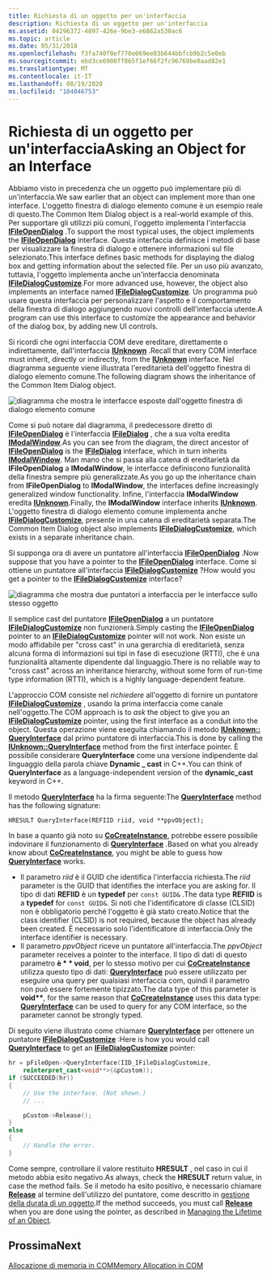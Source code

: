 ```yaml
---
title: Richiesta di un oggetto per un'interfaccia
description: Richiesta di un oggetto per un'interfaccia
ms.assetid: 04296372-4897-426e-9be3-e6862a530ac6
ms.topic: article
ms.date: 05/31/2018
ms.openlocfilehash: f3fa740f0ef770e069ee03b644bbfcb9b2c5e0eb
ms.sourcegitcommit: ebd3ce6908ff865f1ef66f2fc96769be0aad82e1
ms.translationtype: MT
ms.contentlocale: it-IT
ms.lasthandoff: 08/19/2020
ms.locfileid: "104046753"
---
```

# <a name="asking-an-object-for-an-interface"></a><span data-ttu-id="36e76-103">Richiesta di un oggetto per un'interfaccia</span><span class="sxs-lookup"><span data-stu-id="36e76-103">Asking an Object for an Interface</span></span>

<span data-ttu-id="36e76-104">Abbiamo visto in precedenza che un oggetto può implementare più di un'interfaccia.</span><span class="sxs-lookup"><span data-stu-id="36e76-104">We saw earlier that an object can implement more than one interface.</span></span> <span data-ttu-id="36e76-105">L'oggetto finestra di dialogo elemento comune è un esempio reale di questo.</span><span class="sxs-lookup"><span data-stu-id="36e76-105">The Common Item Dialog object is a real-world example of this.</span></span> <span data-ttu-id="36e76-106">Per supportare gli utilizzi più comuni, l'oggetto implementa l'interfaccia [**IFileOpenDialog**](/windows/desktop/api/shobjidl_core/nn-shobjidl_core-ifileopendialog) .</span><span class="sxs-lookup"><span data-stu-id="36e76-106">To support the most typical uses, the object implements the [**IFileOpenDialog**](/windows/desktop/api/shobjidl_core/nn-shobjidl_core-ifileopendialog) interface.</span></span> <span data-ttu-id="36e76-107">Questa interfaccia definisce i metodi di base per visualizzare la finestra di dialogo e ottenere informazioni sul file selezionato.</span><span class="sxs-lookup"><span data-stu-id="36e76-107">This interface defines basic methods for displaying the dialog box and getting information about the selected file.</span></span> <span data-ttu-id="36e76-108">Per un uso più avanzato, tuttavia, l'oggetto implementa anche un'interfaccia denominata [**IFileDialogCustomize**](/windows/desktop/api/shobjidl_core/nn-shobjidl_core-ifiledialogcustomize).</span><span class="sxs-lookup"><span data-stu-id="36e76-108">For more advanced use, however, the object also implements an interface named [**IFileDialogCustomize**](/windows/desktop/api/shobjidl_core/nn-shobjidl_core-ifiledialogcustomize).</span></span> <span data-ttu-id="36e76-109">Un programma può usare questa interfaccia per personalizzare l'aspetto e il comportamento della finestra di dialogo aggiungendo nuovi controlli dell'interfaccia utente.</span><span class="sxs-lookup"><span data-stu-id="36e76-109">A program can use this interface to customize the appearance and behavior of the dialog box, by adding new UI controls.</span></span>

<span data-ttu-id="36e76-110">Si ricordi che ogni interfaccia COM deve ereditare, direttamente o indirettamente, dall'interfaccia [**IUnknown**](/windows/desktop/api/unknwn/nn-unknwn-iunknown) .</span><span class="sxs-lookup"><span data-stu-id="36e76-110">Recall that every COM interface must inherit, directly or indirectly, from the [**IUnknown**](/windows/desktop/api/unknwn/nn-unknwn-iunknown) interface.</span></span> <span data-ttu-id="36e76-111">Nel diagramma seguente viene illustrata l'ereditarietà dell'oggetto finestra di dialogo elemento comune.</span><span class="sxs-lookup"><span data-stu-id="36e76-111">The following diagram shows the inheritance of the Common Item Dialog object.</span></span>

![diagramma che mostra le interfacce esposte dall'oggetto finestra di dialogo elemento comune](images/com06.png)

<span data-ttu-id="36e76-113">Come si può notare dal diagramma, il predecessore diretto di [**IFileOpenDialog**](/windows/desktop/api/shobjidl_core/nn-shobjidl_core-ifileopendialog) è l'interfaccia [**IFileDialog**](/windows/desktop/api/shobjidl_core/nn-shobjidl_core-ifiledialog) , che a sua volta eredita [**IModalWindow**](/windows/desktop/api/shobjidl_core/nn-shobjidl_core-imodalwindow).</span><span class="sxs-lookup"><span data-stu-id="36e76-113">As you can see from the diagram, the direct ancestor of [**IFileOpenDialog**](/windows/desktop/api/shobjidl_core/nn-shobjidl_core-ifileopendialog) is the [**IFileDialog**](/windows/desktop/api/shobjidl_core/nn-shobjidl_core-ifiledialog) interface, which in turn inherits [**IModalWindow**](/windows/desktop/api/shobjidl_core/nn-shobjidl_core-imodalwindow).</span></span> <span data-ttu-id="36e76-114">Man mano che si passa alla catena di ereditarietà da **IFileOpenDialog** a **IModalWindow**, le interfacce definiscono funzionalità della finestra sempre più generalizzate.</span><span class="sxs-lookup"><span data-stu-id="36e76-114">As you go up the inheritance chain from **IFileOpenDialog** to **IModalWindow**, the interfaces define increasingly generalized window functionality.</span></span> <span data-ttu-id="36e76-115">Infine, l'interfaccia **IModalWindow** eredita [**IUnknown**](/windows/desktop/api/unknwn/nn-unknwn-iunknown).</span><span class="sxs-lookup"><span data-stu-id="36e76-115">Finally, the **IModalWindow** interface inherits [**IUnknown**](/windows/desktop/api/unknwn/nn-unknwn-iunknown).</span></span> <span data-ttu-id="36e76-116">L'oggetto finestra di dialogo elemento comune implementa anche [**IFileDialogCustomize**](/windows/desktop/api/shobjidl_core/nn-shobjidl_core-ifiledialogcustomize), presente in una catena di ereditarietà separata.</span><span class="sxs-lookup"><span data-stu-id="36e76-116">The Common Item Dialog object also implements [**IFileDialogCustomize**](/windows/desktop/api/shobjidl_core/nn-shobjidl_core-ifiledialogcustomize), which exists in a separate inheritance chain.</span></span>

<span data-ttu-id="36e76-117">Si supponga ora di avere un puntatore all'interfaccia [**IFileOpenDialog**](/windows/desktop/api/shobjidl_core/nn-shobjidl_core-ifileopendialog) .</span><span class="sxs-lookup"><span data-stu-id="36e76-117">Now suppose that you have a pointer to the [**IFileOpenDialog**](/windows/desktop/api/shobjidl_core/nn-shobjidl_core-ifileopendialog) interface.</span></span> <span data-ttu-id="36e76-118">Come si ottiene un puntatore all'interfaccia [**IFileDialogCustomize**](/windows/desktop/api/shobjidl_core/nn-shobjidl_core-ifiledialogcustomize) ?</span><span class="sxs-lookup"><span data-stu-id="36e76-118">How would you get a pointer to the [**IFileDialogCustomize**](/windows/desktop/api/shobjidl_core/nn-shobjidl_core-ifiledialogcustomize) interface?</span></span>

![diagramma che mostra due puntatori a interfaccia per le interfacce sullo stesso oggetto](images/com07.png)

<span data-ttu-id="36e76-120">Il semplice cast del puntatore [**IFileOpenDialog**](/windows/desktop/api/shobjidl_core/nn-shobjidl_core-ifileopendialog) a un puntatore [**IFileDialogCustomize**](/windows/desktop/api/shobjidl_core/nn-shobjidl_core-ifiledialogcustomize) non funzionerà.</span><span class="sxs-lookup"><span data-stu-id="36e76-120">Simply casting the [**IFileOpenDialog**](/windows/desktop/api/shobjidl_core/nn-shobjidl_core-ifileopendialog) pointer to an [**IFileDialogCustomize**](/windows/desktop/api/shobjidl_core/nn-shobjidl_core-ifiledialogcustomize) pointer will not work.</span></span> <span data-ttu-id="36e76-121">Non esiste un modo affidabile per "cross cast" in una gerarchia di ereditarietà, senza alcuna forma di informazioni sui tipi in fase di esecuzione (RTTI), che è una funzionalità altamente dipendente dal linguaggio.</span><span class="sxs-lookup"><span data-stu-id="36e76-121">There is no reliable way to "cross cast" across an inheritance hierarchy, without some form of run-time type information (RTTI), which is a highly language-dependent feature.</span></span>

<span data-ttu-id="36e76-122">L'approccio COM consiste nel *richiedere* all'oggetto di fornire un puntatore [**IFileDialogCustomize**](/windows/desktop/api/shobjidl_core/nn-shobjidl_core-ifiledialogcustomize) , usando la prima interfaccia come canale nell'oggetto.</span><span class="sxs-lookup"><span data-stu-id="36e76-122">The COM approach is to *ask* the object to give you an [**IFileDialogCustomize**](/windows/desktop/api/shobjidl_core/nn-shobjidl_core-ifiledialogcustomize) pointer, using the first interface as a conduit into the object.</span></span> <span data-ttu-id="36e76-123">Questa operazione viene eseguita chiamando il metodo [**IUnknown:: QueryInterface**](/windows/desktop/api/unknwn/nf-unknwn-iunknown-queryinterface(q)) dal primo puntatore di interfaccia.</span><span class="sxs-lookup"><span data-stu-id="36e76-123">This is done by calling the [**IUnknown::QueryInterface**](/windows/desktop/api/unknwn/nf-unknwn-iunknown-queryinterface(q)) method from the first interface pointer.</span></span> <span data-ttu-id="36e76-124">È possibile considerare **QueryInterface** come una versione indipendente dal linguaggio della parola chiave **Dynamic \_ cast** in C++.</span><span class="sxs-lookup"><span data-stu-id="36e76-124">You can think of **QueryInterface** as a language-independent version of the **dynamic\_cast** keyword in C++.</span></span>

<span data-ttu-id="36e76-125">Il metodo [**QueryInterface**](/windows/desktop/api/unknwn/nf-unknwn-iunknown-queryinterface(q)) ha la firma seguente:</span><span class="sxs-lookup"><span data-stu-id="36e76-125">The [**QueryInterface**](/windows/desktop/api/unknwn/nf-unknwn-iunknown-queryinterface(q)) method has the following signature:</span></span>

``` syntax
HRESULT QueryInterface(REFIID riid, void **ppvObject);
```

<span data-ttu-id="36e76-126">In base a quanto già noto su [**CoCreateInstance**](/windows/desktop/api/combaseapi/nf-combaseapi-cocreateinstance), potrebbe essere possibile indovinare il funzionamento di [**QueryInterface**](/windows/desktop/api/unknwn/nf-unknwn-iunknown-queryinterface(q)) .</span><span class="sxs-lookup"><span data-stu-id="36e76-126">Based on what you already know about [**CoCreateInstance**](/windows/desktop/api/combaseapi/nf-combaseapi-cocreateinstance), you might be able to guess how [**QueryInterface**](/windows/desktop/api/unknwn/nf-unknwn-iunknown-queryinterface(q)) works.</span></span>

-   <span data-ttu-id="36e76-127">Il parametro *riid* è il GUID che identifica l'interfaccia richiesta.</span><span class="sxs-lookup"><span data-stu-id="36e76-127">The *riid* parameter is the GUID that identifies the interface you are asking for.</span></span> <span data-ttu-id="36e76-128">Il tipo di dati **REFIID** è un **typedef** per `const GUID&` .</span><span class="sxs-lookup"><span data-stu-id="36e76-128">The data type **REFIID** is a **typedef** for `const GUID&`.</span></span> <span data-ttu-id="36e76-129">Si noti che l'identificatore di classe (CLSID) non è obbligatorio perché l'oggetto è già stato creato.</span><span class="sxs-lookup"><span data-stu-id="36e76-129">Notice that the class identifier (CLSID) is not required, because the object has already been created.</span></span> <span data-ttu-id="36e76-130">È necessario solo l'identificatore di interfaccia.</span><span class="sxs-lookup"><span data-stu-id="36e76-130">Only the interface identifier is necessary.</span></span>
-   <span data-ttu-id="36e76-131">Il parametro *ppvObject* riceve un puntatore all'interfaccia.</span><span class="sxs-lookup"><span data-stu-id="36e76-131">The *ppvObject* parameter receives a pointer to the interface.</span></span> <span data-ttu-id="36e76-132">Il tipo di dati di questo parametro **è \* \* void**, per lo stesso motivo per cui [**CoCreateInstance**](/windows/desktop/api/combaseapi/nf-combaseapi-cocreateinstance) utilizza questo tipo di dati: [**QueryInterface**](/windows/desktop/api/unknwn/nf-unknwn-iunknown-queryinterface(q)) può essere utilizzato per eseguire una query per qualsiasi interfaccia com, quindi il parametro non può essere fortemente tipizzato.</span><span class="sxs-lookup"><span data-stu-id="36e76-132">The data type of this parameter is **void\*\***, for the same reason that [**CoCreateInstance**](/windows/desktop/api/combaseapi/nf-combaseapi-cocreateinstance) uses this data type: [**QueryInterface**](/windows/desktop/api/unknwn/nf-unknwn-iunknown-queryinterface(q)) can be used to query for any COM interface, so the parameter cannot be strongly typed.</span></span>

<span data-ttu-id="36e76-133">Di seguito viene illustrato come chiamare [**QueryInterface**](/windows/desktop/api/unknwn/nf-unknwn-iunknown-queryinterface(q)) per ottenere un puntatore [**IFileDialogCustomize**](/windows/desktop/api/shobjidl_core/nn-shobjidl_core-ifiledialogcustomize) :</span><span class="sxs-lookup"><span data-stu-id="36e76-133">Here is how you would call [**QueryInterface**](/windows/desktop/api/unknwn/nf-unknwn-iunknown-queryinterface(q)) to get an [**IFileDialogCustomize**](/windows/desktop/api/shobjidl_core/nn-shobjidl_core-ifiledialogcustomize) pointer:</span></span>


```C++
hr = pFileOpen->QueryInterface(IID_IFileDialogCustomize, 
    reinterpret_cast<void**>(&pCustom));
if (SUCCEEDED(hr))
{
    // Use the interface. (Not shown.)
    // ...

    pCustom->Release();
}
else
{
    // Handle the error.
}
```



<span data-ttu-id="36e76-134">Come sempre, controllare il valore restituito **HRESULT** , nel caso in cui il metodo abbia esito negativo.</span><span class="sxs-lookup"><span data-stu-id="36e76-134">As always, check the **HRESULT** return value, in case the method fails.</span></span> <span data-ttu-id="36e76-135">Se il metodo ha esito positivo, è necessario chiamare [**Release**](/windows/desktop/api/unknwn/nf-unknwn-iunknown-release) al termine dell'utilizzo del puntatore, come descritto in [gestione della durata di un oggetto](managing-the-lifetime-of-an-object.md).</span><span class="sxs-lookup"><span data-stu-id="36e76-135">If the method succeeds, you must call [**Release**](/windows/desktop/api/unknwn/nf-unknwn-iunknown-release) when you are done using the pointer, as described in [Managing the Lifetime of an Object](managing-the-lifetime-of-an-object.md).</span></span>

## <a name="next"></a><span data-ttu-id="36e76-136">Prossima</span><span class="sxs-lookup"><span data-stu-id="36e76-136">Next</span></span>

[<span data-ttu-id="36e76-137">Allocazione di memoria in COM</span><span class="sxs-lookup"><span data-stu-id="36e76-137">Memory Allocation in COM</span></span>](memory-allocation-in-com.md)

 

 